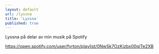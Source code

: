 ```yaml
---
layout: default
url: /lyssna
title: 'Lyssna'
published: true
---
```


Lyssna på delar av min musik på Spotify

https://open.spotify.com/user/fyrton/playlist/0NwSk7OzKizbx00qiTe2XB
